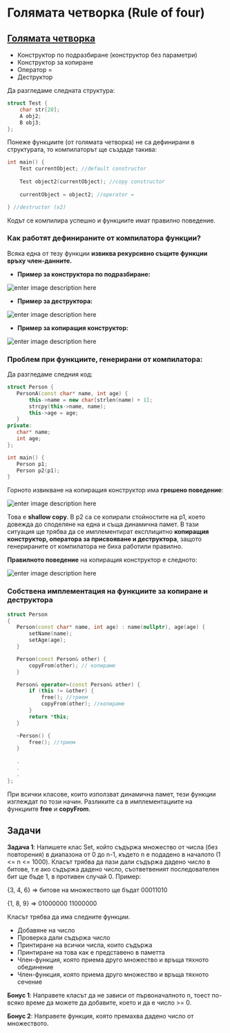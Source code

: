 # **Голямата четворка (Rule of four)**

## [Голямата четворка](https://en.cppreference.com/w/cpp/language/rule_of_three)
 - Конструктор по подразбиране (конструктор без параметри)
 - Конструктор за копиране
 - Оператор =
 - Деструктор
 
Да разгледаме следната структура:
```c++
struct Test {
	char str[20];
	A obj2;
	B obj3;
};
 ```
Понеже функциите (от голямата четворка) не са дефинирани в структурата, то компилаторът ще създаде такива:
```c++
int main() {
	Test currentObject; //default constructor
	 
	Test object2(currentObject); //copy constructor
	 
	currentObject = object2; //operator =

} //destructor (x2)
```
Кодът се компилира успешно и функциите имат правилно поведение.
###  **Как работят дефинираните от компилатора функции?**
Всяка една от тезу функции **извиква рекурсивно същите функции връху член-данните.**

- **Пример за конструктора по подразбиране:**
 
![enter image description here](https://i.ibb.co/s2m8XtC/1.png)
 
- **Пример за деструктора:**

![enter image description here](https://i.ibb.co/kmYSzP7/2.png)

- **Пример за копиращия конструктор:**

![enter image description here](https://i.ibb.co/9Vqk7Mn/3.png)

### **Проблем при функциите, генерирани от компилатора:**

Да разгледаме следния код:

 ```c++
struct Person {
	PersonA(const char* name, int age) {
		this->name = new char[strlen(name) + 1];
		strcpy(this->name, name);
		this->age = age;
	}
private:
	char* name;
	int age;
};

int main() {
	Person p1;
	Person p2(p1);
}
```
Горното извикване на копиращия конструктор има **грешено поведение**:

![enter image description here](https://i.ibb.co/q5rfGBf/Capture.png)


Това е **shallow copy**. В p2 са се копирали стойностите на p1, което довежда до споделяне на една и съща динамична памет.
В тази ситуация ще трябва да се имплементират експлицитно **копиращия конструктор, оператора за присвояване и деструктора**, защото генерираните от компилатора не биха работили правилно.

**Правилното поведение** на копиращия конструктор е следното:

![enter image description here](https://i.ibb.co/XZq5rGT/33.png)

### Собствена имплементация на функциите за копиране и деструктора

 ```c++
struct Person
{
	Person(const char* name, int age) : name(nullptr), age(age) {
		setName(name);
		setAge(age);
	}

	Person(const Person& other) {	
		copyFrom(other); // копираме
	}

	Person& operator=(const Person& other) {
		if (this != &other) {
			free(); //трием
			copyFrom(other); //копираме
		}
		return *this;
	}

	~Person() {
		free(); //трием
	}
	
	.
	.
	.
};
```
При всички класове, които използват динамична памет, тези функции изглеждат по този начин. Разликите са в имплементациите на функциите **free** и **copyFrom**.

## **Задачи**
**Задача 1**: Напишете клас Set, който съдържа множество от числа (без повторения) в диапазона от 0 до n-1, където n е подадено в началото (1 <= n <= 1000). Класът трябва да пази дали съдържа дадено число в битове, т.е ако съдържа дадено число, съответвеният последователен бит ще бъде 1, в противен случай 0. Пример:

{3, 4, 6} => битове на множеството ще бъдат 00011010

{1, 8, 9} => 01000000 11000000

Класът трябва да има следните функции.

- Добавяне на число
- Проверка дали съдържа число
- Принтиране на всички числа, които съдържа
- Принтиране на това как е представено в паметта
- Член-функция, която приема друго множество и връща тяхното обединение
- Член-функция, която приема друго множество и връща тяхното сечение

**Бонус 1**: Направете класът да не зависи от първоначалното n, тоест по-всяко време да можете да добавите, което и да е число >= 0.

**Бонус 2**: Направете функция, която премахва дадено число от множеството.